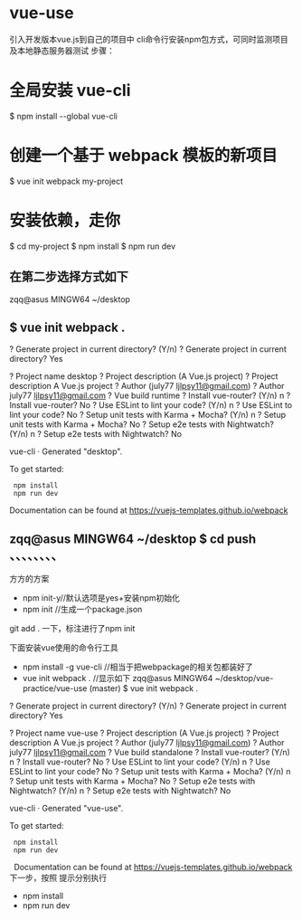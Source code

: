 # vue-use
引入开发版本vue.js到自己的项目中
cli命令行安装npm包方式，可同时监测项目及本地静态服务器测试
步骤：
# 全局安装 vue-cli
$ npm install --global vue-cli
# 创建一个基于 webpack 模板的新项目
$ vue init webpack my-project
# 安装依赖，走你
$ cd my-project
$ npm install
$ npm run dev

## 在第二步选择方式如下
zqq@asus MINGW64 ~/desktop
## $ vue init webpack .

? Generate project in current directory? (Y/n)
? Generate project in current directory? Yes

? Project name desktop
? Project description (A Vue.js project)
? Project description A Vue.js project
? Author (july77 <ljlpsy11@gmail.com>)
? Author july77 <ljlpsy11@gmail.com>
? Vue build runtime
? Install vue-router? (Y/n) n
? Install vue-router? No
? Use ESLint to lint your code? (Y/n) n
? Use ESLint to lint your code? No
? Setup unit tests with Karma + Mocha? (Y/n) n
? Setup unit tests with Karma + Mocha? No
? Setup e2e tests with Nightwatch? (Y/n) n
? Setup e2e tests with Nightwatch? No

   vue-cli · Generated "desktop".

   To get started:

     npm install
     npm run dev

   Documentation can be found at https://vuejs-templates.github.io/webpack


zqq@asus MINGW64 ~/desktop
$ cd push
、、、、、、、、
-----------------------------------------------------------------------------------------------------------------------------------
方方的方案
- npm init-y//默认选项是yes+安装npm初始化
- npm init //生成一个package.json

git add . 一下，标注进行了npm init

下面安装vue使用的命令行工具
- npm install -g vue-cli //相当于把webpackage的相关包都装好了
- vue init webpack .  //显示如下
zqq@asus MINGW64 ~/desktop/vue-practice/vue-use (master)
$ vue init webpack .

? Generate project in current directory? (Y/n)
? Generate project in current directory? Yes

? Project name vue-use
? Project description (A Vue.js project)
? Project description A Vue.js project
? Author (july77 <ljlpsy11@gmail.com>)
? Author july77 <ljlpsy11@gmail.com>
? Vue build standalone
? Install vue-router? (Y/n) n
? Install vue-router? No
? Use ESLint to lint your code? (Y/n) n
? Use ESLint to lint your code? No
? Setup unit tests with Karma + Mocha? (Y/n) n
? Setup unit tests with Karma + Mocha? No
? Setup e2e tests with Nightwatch? (Y/n) n
? Setup e2e tests with Nightwatch? No

   vue-cli · Generated "vue-use".

   To get started:

     npm install
     npm run dev

   Documentation can be found at https://vuejs-templates.github.io/webpack
下一步，按照 提示分别执行
- npm install
- npm run dev
